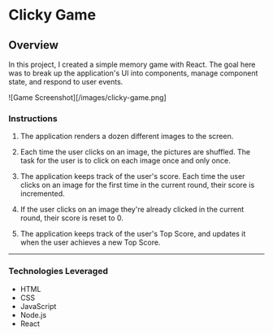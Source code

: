 # Clicky Game

## Overview

In this project, I created a simple memory game with React. The goal here was to break up the application's UI into components, manage component state, and respond to user events.

![Game Screenshot][/images/clicky-game.png]

### Instructions

1. The application renders a dozen different images to the screen. 

2. Each time the user clicks on an image, the pictures are shuffled. The task for the user is to click on each image once and only once. 

3. The application keeps track of the user's score. Each time the user clicks on an image for the first time in the current round, their score is incremented.

4. If the user clicks on an image they're already clicked in the current round, their score is reset to 0.

5. The application keeps track of the user's Top Score, and updates it when the user achieves a new Top Score.

- - -

### Technologies Leveraged

* HTML
* CSS
* JavaScript
* Node.js
* React